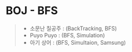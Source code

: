 # BOJ - BFS
> * 소문난 칠공주 : (BackTracking, BFS)
> * Puyo Puyo : (BFS, Simulation)
> * 아기 상어 : (BFS, Simultaion, Samsung)
